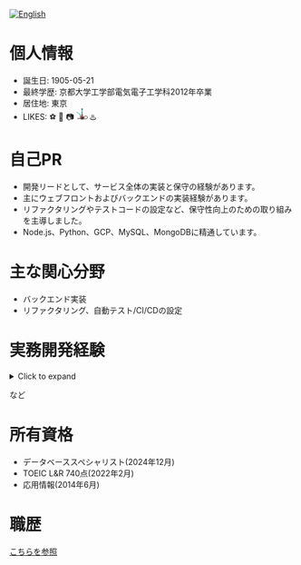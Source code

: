 [![English](https://img.shields.io/badge/lang-english-blue)](./README.en.md)

# 個人情報
* 誕生日: 1905-05-21
* 最終学歴: 京都大学工学部電気電子工学科2012年卒業
* 居住地: 東京
* LIKES: ⚽️ 🏃 📷 <img src="./assets/img/shisha.png" width="20" height="20" alt="シーシャ" title="from https://www.emojis.com/emoji/shisha-EljaMuQIIbZ"> ♨️

# 自己PR
* 開発リードとして、サービス全体の実装と保守の経験があります。
* 主にウェブフロントおよびバックエンドの実装経験があります。
* リファクタリングやテストコードの設定など、保守性向上のための取り組みを主導しました。
* Node.js、Python、GCP、MySQL、MongoDBに精通しています。

# 主な関心分野
* バックエンド実装
* リファクタリング、自動テスト/CI/CDの設定

# 実務開発経験
<details>
<summary>Click to expand</summary>

[![JavaScript](https://skillicons.dev/icons?i=js "JavaScript")](https://skillicons.dev)
[![Python](https://skillicons.dev/icons?i=py "Python")](https://skillicons.dev)
[![Bash](https://skillicons.dev/icons?i=bash "Bash")](https://skillicons.dev)
[![Ruby](https://skillicons.dev/icons?i=ruby "Ruby")](https://skillicons.dev)
[![Java](https://skillicons.dev/icons?i=java "Java")](https://skillicons.dev)
[![PHP](https://skillicons.dev/icons?i=php "PHP")](https://skillicons.dev)
[![TypeScript](https://skillicons.dev/icons?i=ts "TypeScript")](https://skillicons.dev)
[![Scala](https://skillicons.dev/icons?i=scala "Scala")](https://skillicons.dev)
[![HTML](https://skillicons.dev/icons?i=html "HTML")](https://skillicons.dev)
[![CSS](https://skillicons.dev/icons?i=css "CSS")](https://skillicons.dev)
[![Sass](https://skillicons.dev/icons?i=sass "Sass")](https://skillicons.dev)

[![Node.js](https://skillicons.dev/icons?i=nodejs "Node.js")](https://skillicons.dev)
[![Express](https://skillicons.dev/icons?i=express "Express")](https://skillicons.dev)
[![GraphQL](https://skillicons.dev/icons?i=graphql "GraphQL")](https://skillicons.dev)
[![Jest](https://skillicons.dev/icons?i=jest "Jest")](https://skillicons.dev)
[![npm](https://skillicons.dev/icons?i=npm "npm")](https://skillicons.dev)
[![Django](https://skillicons.dev/icons?i=django "Django")](https://skillicons.dev)
[![Rails](https://skillicons.dev/icons?i=rails "Rails")](https://skillicons.dev)
[![Spring](https://skillicons.dev/icons?i=spring "Spring")](https://skillicons.dev)
[![React](https://skillicons.dev/icons?i=react "React")](https://skillicons.dev)
[![Laravel](https://skillicons.dev/icons?i=laravel "Laravel")](https://skillicons.dev)
[![Bootstrap](https://skillicons.dev/icons?i=bootstrap "Bootstrap")](https://skillicons.dev)
[![Heroku](https://skillicons.dev/icons?i=heroku "Heroku")](https://skillicons.dev)
[![Netlify](https://skillicons.dev/icons?i=netlify "Netlify")](https://skillicons.dev)

[![MySQL](https://skillicons.dev/icons?i=mysql "MySQL")](https://skillicons.dev)
[![MongoDB](https://skillicons.dev/icons?i=mongo "MongoDB")](https://skillicons.dev)
[![Redis](https://skillicons.dev/icons?i=redis "Redis")](https://skillicons.dev)
[![PostgreSQL](https://skillicons.dev/icons?i=postgres "PostgreSQL")](https://skillicons.dev)

[![Google Cloud Platform](https://skillicons.dev/icons?i=gcp "Google Cloud Platform")](https://skillicons.dev)
[![Amazon Web Services](https://skillicons.dev/icons?i=aws "Amazon Web Services")](https://skillicons.dev)

[![Terraform](https://skillicons.dev/icons?i=terraform "Terraform")](https://skillicons.dev)
[![Docker](https://skillicons.dev/icons?i=docker "Docker")](https://skillicons.dev)
[![Kubernetes](https://skillicons.dev/icons?i=k8s "Kubernetes")](https://skillicons.dev)
[![Jenkins](https://skillicons.dev/icons?i=jenkins "Jenkins")](https://skillicons.dev)
[![Git](https://skillicons.dev/icons?i=git "Git")](https://skillicons.dev)
[![GitHub](https://skillicons.dev/icons?i=github "GitHub")](https://skillicons.dev)
[![GitHub Actions](https://skillicons.dev/icons?i=githubactions "GitHub Actions")](https://skillicons.dev)
[![Vim](https://skillicons.dev/icons?i=vim "Vim")](https://skillicons.dev)
[![VS Code](https://skillicons.dev/icons?i=vscode "VS Code")](https://skillicons.dev)
[![PyCharm](https://skillicons.dev/icons?i=pycharm "PyCharm")](https://skillicons.dev)
[![Eclipse](https://skillicons.dev/icons?i=eclipse "Eclipse")](https://skillicons.dev)
[![Notion](https://skillicons.dev/icons?i=notion "Notion")](https://skillicons.dev)
[![Raspberry Pi](https://skillicons.dev/icons?i=raspberrypi "Raspberry Pi")](https://skillicons.dev)

</details>

など

# 所有資格
* データベーススペシャリスト(2024年12月)
* TOEIC L&R 740点(2022年2月)
* 応用情報(2014年6月)

# 職歴
[こちらを参照](./docs/career/README.md)

<!--
**tnbe21/tnbe21** は ✨ _特別な_ ✨ リポジトリです。この `README.md` (このファイル) はあなたのGitHubプロフィールに表示されます。

以下のアイデアを参考にしてください:

- 🔭 現在取り組んでいること ...
- 🌱 現在学んでいること ...
- 👯 コラボレーションに興味があること ...
- 🤔 助けを求めていること ...
- 💬 私に聞いてください ...
- 📫 連絡方法: ...
- 😄 代名詞: ...
- ⚡ 面白い事実: ...
-->

